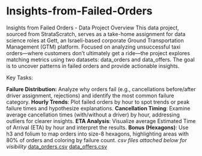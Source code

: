 # Insights-from-Failed-Orders
Insights from Failed Orders - Data Project Overview
This data project, sourced from StrataScratch, serves as a take-home assignment for data science roles at Gett, an Israeli-based corporate Ground Transportation Management (GTM) platform. Focused on analyzing unsuccessful taxi orders—where customers don’t ultimately get a ride—the project explores matching metrics using two datasets: data_orders and data_offers. The goal is to uncover patterns in failed orders and provide actionable insights.

Key Tasks:

**Failure Distribution:** Analyze why orders fail (e.g., cancellations before/after driver assignment, rejections) and identify the most common failure category.
**Hourly Trends**: Plot failed orders by hour to spot trends or peak failure times and hypothesize explanations.
**Cancellation Timing**: Examine average cancellation times (with/without a driver) by hour, addressing outliers for clearer insights.
**ETA Analysis**: Visualize average Estimated Time of Arrival (ETA) by hour and interpret the results.
**Bonus (Hexagons)**: Use h3 and folium to map orders into size-8 hexagons, highlighting areas with 80% of orders and coloring by failure count.
_csv files attached below for visibility_
[data_orders.csv](https://github.com/user-attachments/files/19141804/data_orders.csv)
[data_offers.csv](https://github.com/user-attachments/files/19141803/data_offers.csv)
